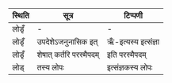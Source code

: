 | स्थिति | सूत्र | टिप्पणी |
| ----- | ------- | ------ |
| लोडृँ | - | - |
| लोडृँ | उपदेशेऽजनुनासिक इत् | ऋँ-इत्यस्य इत्संज्ञा |
| लोडृँ | शेषात् कर्तरि परस्मैपदम् | इति परस्मैपदम् |
| लोड् | तस्य लोपः | इत्संज्ञकस्य लोपः |
